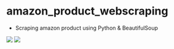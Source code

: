 # amazon_product_webscraping
* Scraping amazon product using Python & BeautifulSoup

<img src="https://img.shields.io/badge/Python-00599C.svg?logo=python&logoColor=white"/>
<img src="https://img.shields.io/badge/BeautifulSoup-bs4-brightgreen"/>
